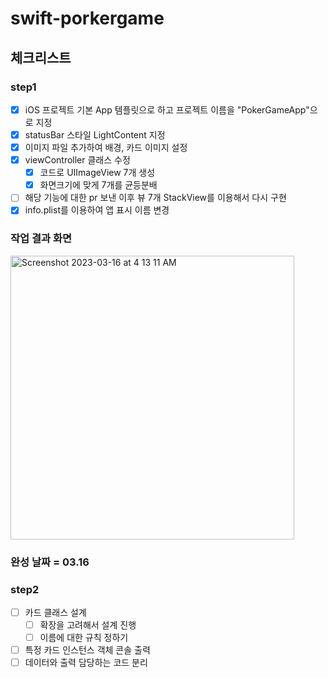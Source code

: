 # swift-porkergame

## 체크리스트

### step1
- [x] iOS 프로젝트 기본 App 템플릿으로 하고 프로젝트 이름을 "PokerGameApp"으로 지정
- [x] statusBar 스타일 LightContent 지정
- [x] 이미지 파일 추가하여 배경, 카드 이미지 설정
- [x] viewController 클래스 수정
    - [x] 코드로 UIImageView 7개 생성
    - [x] 화면크기에 맞게 7개를 균등분배
- [ ] 해당 기능에 대한 pr 보낸 이후 뷰 7개 StackView를 이용해서 다시 구현
- [x] info.plist를 이용하여 앱 표시 이름 변경
### 작업 결과 화면
<img width="454" alt="Screenshot 2023-03-16 at 4 13 11 AM" src="https://user-images.githubusercontent.com/57861751/225418364-601ce4b2-fd1e-4efa-b0d3-2ae5cb440d54.png">

### 완성 날짜 = 03.16

### step2
- [ ] 카드 클래스 설계
    - [ ] 확장을 고려해서 설계 진행
    - [ ] 이름에 대한 규칙 정하기
- [ ] 특정 카드 인스턴스 객체 콘솔 출력
- [ ] 데이터와 출력 담당하는 코드 분리

